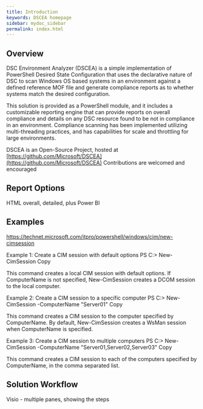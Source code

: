 ```yaml
---
title: Introduction
keywords: DSCEA homepage
sidebar: mydoc_sidebar
permalink: index.html
---
```


## Overview

DSC Environment Analyzer (DSCEA) is a simple implementation of PowerShell Desired State Configuration that uses the declarative nature of DSC to scan Windows OS based systems in an environment against a defined reference MOF file and generate compliance reports as to whether systems match the desired configuration.

This solution is provided as a PowerShell module, and it includes a customizable reporting engine that can provide reports on overall compliance and details on any DSC resource found to be not in compliance in an environment.  Compliance scanning has been implemented utilizing multi-threading practices, and has capabilities for scale and throttling for large environments.

DSCEA is an Open-Source Project, hosted at [https://github.com/Microsoft/DSCEA](https://github.com/Microsoft/DSCEA)
Contributions are welcomed and encouraged 
 
## Report Options

HTML overall, detailed, plus Power BI

## Examples

https://technet.microsoft.com/itpro/powershell/windows/cim/new-cimsession

Example 1: Create a CIM session with default options
PS C:\> New-CimSession
Copy

This command creates a local CIM session with default options. If ComputerName is not specified, New-CimSession creates a DCOM session to the local computer.

Example 2: Create a CIM session to a specific computer
PS C:\> New-CimSession -ComputerName "Server01"
Copy

This command creates a CIM session to the computer specified by ComputerName. By default, New-CimSession creates a WsMan session when ComputerName is specified.

Example 3: Create a CIM session to multiple computers
PS C:\> New-CimSession -ComputerName "Server01,Server02,Server03"
Copy

This command creates a CIM session to each of the computers specified by ComputerName, in the comma separated list.


## Solution Workflow

Visio - multiple panes, showing the steps
